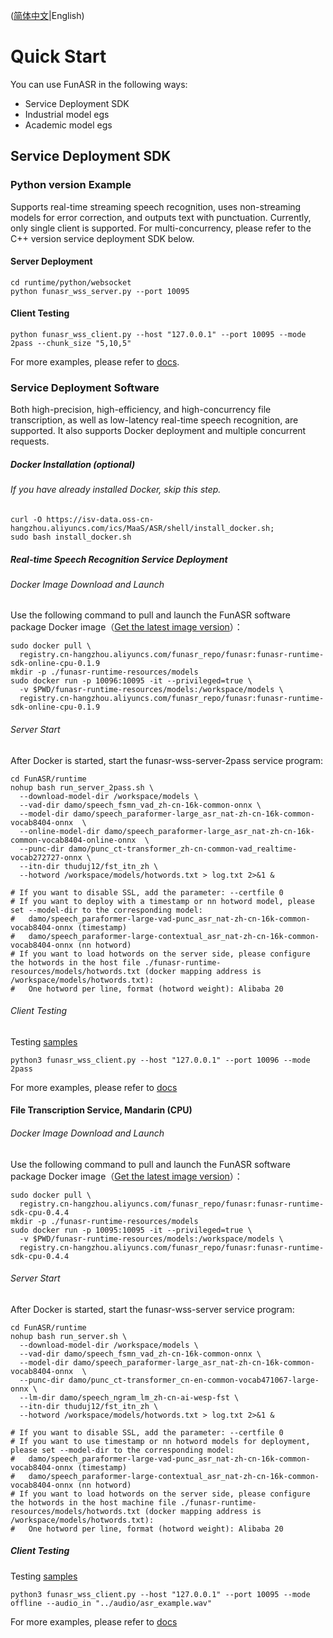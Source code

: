 ([简体中文](./quick_start_zh.md)|English)

# Quick Start

You can use FunASR in the following ways:

- Service Deployment SDK
- Industrial model egs
- Academic model egs

## Service Deployment SDK

### Python version Example
Supports real-time streaming speech recognition, uses non-streaming models for error correction, and outputs text with punctuation. Currently, only single client is supported. For multi-concurrency, please refer to the C++ version service deployment SDK below.

#### Server Deployment

```shell
cd runtime/python/websocket
python funasr_wss_server.py --port 10095
```

#### Client Testing

```shell
python funasr_wss_client.py --host "127.0.0.1" --port 10095 --mode 2pass --chunk_size "5,10,5"
```

For more examples, please refer to [docs](../runtime/python/websocket/README.md).

### Service Deployment Software

Both high-precision, high-efficiency, and high-concurrency file transcription, as well as low-latency real-time speech recognition, are supported. It also supports Docker deployment and multiple concurrent requests.

##### Docker Installation (optional)
###### If you have already installed Docker, skip this step.

```shell
curl -O https://isv-data.oss-cn-hangzhou.aliyuncs.com/ics/MaaS/ASR/shell/install_docker.sh;
sudo bash install_docker.sh
```

##### Real-time Speech Recognition Service Deployment

###### Docker Image Download and Launch
Use the following command to pull and launch the FunASR software package Docker image（[Get the latest image version](https://github.com/alibaba-damo-academy/FunASR/blob/main/runtime/docs/SDK_advanced_guide_online.md)）：

```shell
sudo docker pull \
  registry.cn-hangzhou.aliyuncs.com/funasr_repo/funasr:funasr-runtime-sdk-online-cpu-0.1.9
mkdir -p ./funasr-runtime-resources/models
sudo docker run -p 10096:10095 -it --privileged=true \
  -v $PWD/funasr-runtime-resources/models:/workspace/models \
  registry.cn-hangzhou.aliyuncs.com/funasr_repo/funasr:funasr-runtime-sdk-online-cpu-0.1.9
```

###### Server Start

After Docker is started, start the funasr-wss-server-2pass service program:

```shell
cd FunASR/runtime
nohup bash run_server_2pass.sh \
  --download-model-dir /workspace/models \
  --vad-dir damo/speech_fsmn_vad_zh-cn-16k-common-onnx \
  --model-dir damo/speech_paraformer-large_asr_nat-zh-cn-16k-common-vocab8404-onnx  \
  --online-model-dir damo/speech_paraformer-large_asr_nat-zh-cn-16k-common-vocab8404-online-onnx  \
  --punc-dir damo/punc_ct-transformer_zh-cn-common-vad_realtime-vocab272727-onnx \
  --itn-dir thuduj12/fst_itn_zh \
  --hotword /workspace/models/hotwords.txt > log.txt 2>&1 &

# If you want to disable SSL, add the parameter: --certfile 0
# If you want to deploy with a timestamp or nn hotword model, please set --model-dir to the corresponding model:
#   damo/speech_paraformer-large-vad-punc_asr_nat-zh-cn-16k-common-vocab8404-onnx (timestamp)
#   damo/speech_paraformer-large-contextual_asr_nat-zh-cn-16k-common-vocab8404-onnx (nn hotword)
# If you want to load hotwords on the server side, please configure the hotwords in the host file ./funasr-runtime-resources/models/hotwords.txt (docker mapping address is /workspace/models/hotwords.txt):
#   One hotword per line, format (hotword weight): Alibaba 20
```

###### Client Testing
Testing [samples](https://isv-data.oss-cn-hangzhou.aliyuncs.com/ics/MaaS/ASR/sample/funasr_samples.tar.gz)

```shell
python3 funasr_wss_client.py --host "127.0.0.1" --port 10096 --mode 2pass
```
For more examples, please refer to [docs](https://github.com/alibaba-damo-academy/FunASR/blob/main/runtime/docs/SDK_advanced_guide_online.md)


#### File Transcription Service, Mandarin (CPU)

###### Docker Image Download and Launch
Use the following command to pull and launch the FunASR software package Docker image（[Get the latest image version](https://github.com/alibaba-damo-academy/FunASR/blob/main/runtime/docs/SDK_advanced_guide_offline.md)）：

```shell
sudo docker pull \
  registry.cn-hangzhou.aliyuncs.com/funasr_repo/funasr:funasr-runtime-sdk-cpu-0.4.4
mkdir -p ./funasr-runtime-resources/models
sudo docker run -p 10095:10095 -it --privileged=true \
  -v $PWD/funasr-runtime-resources/models:/workspace/models \
  registry.cn-hangzhou.aliyuncs.com/funasr_repo/funasr:funasr-runtime-sdk-cpu-0.4.4
```

###### Server Start

After Docker is started, start the funasr-wss-server service program:

```shell
cd FunASR/runtime
nohup bash run_server.sh \
  --download-model-dir /workspace/models \
  --vad-dir damo/speech_fsmn_vad_zh-cn-16k-common-onnx \
  --model-dir damo/speech_paraformer-large_asr_nat-zh-cn-16k-common-vocab8404-onnx  \
  --punc-dir damo/punc_ct-transformer_cn-en-common-vocab471067-large-onnx \
  --lm-dir damo/speech_ngram_lm_zh-cn-ai-wesp-fst \
  --itn-dir thuduj12/fst_itn_zh \
  --hotword /workspace/models/hotwords.txt > log.txt 2>&1 &

# If you want to disable SSL, add the parameter: --certfile 0
# If you want to use timestamp or nn hotword models for deployment, please set --model-dir to the corresponding model:
#   damo/speech_paraformer-large-vad-punc_asr_nat-zh-cn-16k-common-vocab8404-onnx (timestamp)
#   damo/speech_paraformer-large-contextual_asr_nat-zh-cn-16k-common-vocab8404-onnx (nn hotword)
# If you want to load hotwords on the server side, please configure the hotwords in the host machine file ./funasr-runtime-resources/models/hotwords.txt (docker mapping address is /workspace/models/hotwords.txt):
#   One hotword per line, format (hotword weight): Alibaba 20
```

##### Client Testing

Testing [samples](https://isv-data.oss-cn-hangzhou.aliyuncs.com/ics/MaaS/ASR/sample/funasr_samples.tar.gz)
```shell
python3 funasr_wss_client.py --host "127.0.0.1" --port 10095 --mode offline --audio_in "../audio/asr_example.wav"
```

For more examples, please refer to [docs](https://github.com/alibaba-damo-academy/FunASR/blob/main/runtime/docs/SDK_advanced_guide_offline.md)

